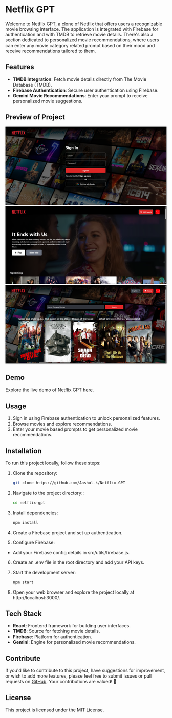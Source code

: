 # Netflix GPT

Welcome to Netflix GPT, a clone of Netflix that offers users a recognizable movie browsing interface. The application is integrated with Firebase for authentication and with TMDB to retrieve movie details. There's also a section dedicated to personalized movie recommendations, where users can enter any movie category related prompt based on their mood and receive recommendations tailored to them.

## Features
- **TMDB Integration**: Fetch movie details directly from The Movie Database (TMDB).
- **Firebase Authentication**: Secure user authentication using Firebase.
- **Gemini Movie Recommendations**: Enter your prompt to receive personalized movie suggestions.

## Preview of Project
![Netflix Preview Login Page](./public/Assets/Login.png)
![Netflix Preview Browse Page](./public/Assets/Browse.png)
![Netflix Preview GPT Page](./public/Assets/GPT.png)

## Demo
Explore the live demo of Netflix GPT [here](https://netlfix-gemini.netlify.app/).

## Usage
1. Sign in using Firebase authentication to unlock personalized features.
2. Browse movies and explore recommendations.
3. Enter your movie based prompts to get personalized movie recommendations.

## Installation

To run this project locally, follow these steps:

1. Clone the repository:
   ```bash
   git clone https://github.com/Anshul-k/Netflix-GPT

2. Navigate to the project directory::
   ```bash
   cd netflix-gpt

3. Install dependencies:
    ```bash
   npm install

4. Create a Firebase project and set up authentication.

5. Configure Firebase:
- Add your Firebase config details in src/utils/firebase.js.

6. Create an .env file in the root directory and add your API keys.

7. Start the development server:
    ```bash
   npm start

8. Open your web browser and explore the project locally at http://localhost:3000/.

## Tech Stack

- **React**: Frontend framework for building user interfaces.
- **TMDB**: Source for fetching movie details.
- **Firebase**: Platform for authentication.
- **Gemini**: Engine for personalized movie recommendations.

## Contribute
If you'd like to contribute to this project, have suggestions for improvement, or wish to add more features, please feel free to submit issues or pull requests on [GitHub](https://github.com/Anshul-k/Netflix-GPT). Your contributions are valued! 🚀

## License
This project is licensed under the MIT License.